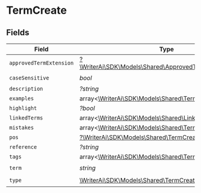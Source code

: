 # TermCreate


## Fields

| Field                                                                                                          | Type                                                                                                           | Required                                                                                                       | Description                                                                                                    |
| -------------------------------------------------------------------------------------------------------------- | -------------------------------------------------------------------------------------------------------------- | -------------------------------------------------------------------------------------------------------------- | -------------------------------------------------------------------------------------------------------------- |
| `approvedTermExtension`                                                                                        | [?\WriterAi\SDK\Models\Shared\ApprovedTermExtensionCreate](../../models/shared/ApprovedTermExtensionCreate.md) | :heavy_minus_sign:                                                                                             | N/A                                                                                                            |
| `caseSensitive`                                                                                                | *bool*                                                                                                         | :heavy_check_mark:                                                                                             | N/A                                                                                                            |
| `description`                                                                                                  | *?string*                                                                                                      | :heavy_minus_sign:                                                                                             | N/A                                                                                                            |
| `examples`                                                                                                     | array<[\WriterAi\SDK\Models\Shared\TermExampleCreate](../../models/shared/TermExampleCreate.md)>               | :heavy_minus_sign:                                                                                             | N/A                                                                                                            |
| `highlight`                                                                                                    | *?bool*                                                                                                        | :heavy_minus_sign:                                                                                             | N/A                                                                                                            |
| `linkedTerms`                                                                                                  | array<[\WriterAi\SDK\Models\Shared\LinkedTermCreate](../../models/shared/LinkedTermCreate.md)>                 | :heavy_minus_sign:                                                                                             | N/A                                                                                                            |
| `mistakes`                                                                                                     | array<[\WriterAi\SDK\Models\Shared\TermMistakeCreate](../../models/shared/TermMistakeCreate.md)>               | :heavy_minus_sign:                                                                                             | N/A                                                                                                            |
| `pos`                                                                                                          | [?\WriterAi\SDK\Models\Shared\TermCreatePos](../../models/shared/TermCreatePos.md)                             | :heavy_minus_sign:                                                                                             | N/A                                                                                                            |
| `reference`                                                                                                    | *?string*                                                                                                      | :heavy_minus_sign:                                                                                             | N/A                                                                                                            |
| `tags`                                                                                                         | array<[\WriterAi\SDK\Models\Shared\TermTagCreate](../../models/shared/TermTagCreate.md)>                       | :heavy_minus_sign:                                                                                             | N/A                                                                                                            |
| `term`                                                                                                         | *string*                                                                                                       | :heavy_check_mark:                                                                                             | N/A                                                                                                            |
| `type`                                                                                                         | [\WriterAi\SDK\Models\Shared\TermCreateType](../../models/shared/TermCreateType.md)                            | :heavy_check_mark:                                                                                             | N/A                                                                                                            |